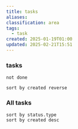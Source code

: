 ```yaml
---
title: tasks
aliases: 
classification: area
tags:
  - task
created: 2025-01-19T01:00
updated: 2025-02-21T15:51
---
```


### tasks

```tasks
not done

sort by created reverse
```

### All tasks

```tasks
sort by status.type
sort by created desc
```
